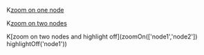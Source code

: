 K[zoom on one node](zoomOn('node1'))

K[zoom on two nodes](zoomOn(['node1','node2']))

K[zoom on two nodes and highlight off](zoomOn(['node1','node2']) highlightOff('node1'))
